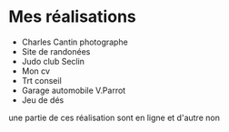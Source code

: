 # Mes réalisations 

- Charles Cantin photographe
- Site de randonées
- Judo club Seclin
- Mon cv
- Trt conseil
- Garage automobile V.Parrot
- Jeu de dés

une partie de ces réalisation sont en ligne et d'autre non 
